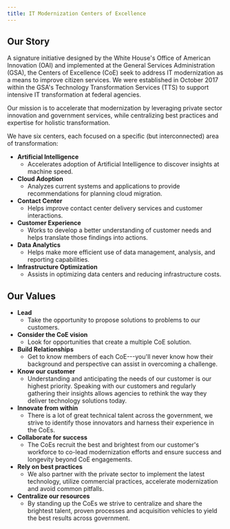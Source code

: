 ```yaml
---
title: IT Modernization Centers of Excellence
---
```


## Our Story

A signature initiative designed by the White House's Office of American
Innovation (OAI) and implemented at the General Services Administration
(GSA), the Centers of Excellence (CoE) seek to address IT modernization
as a means to improve citizen services. We were established in October
2017 within the GSA's Technology Transformation Services (TTS) to
support intensive IT transformation at federal agencies.

Our mission is to accelerate that modernization by leveraging private
sector innovation and government services, while centralizing best
practices and expertise for holistic transformation.

We have six centers, each focused on a specific (but interconnected) area of
transformation:

-   **Artificial Intelligence**
    - Accelerates adoption of Artificial Intelligence to discover insights at machine speed.
-   **Cloud Adoption**
    -   Analyzes current systems and applications to provide recommendations for planning cloud migration.
-   **Contact Center**
    -   Helps improve contact center delivery services and customer interactions.
-   **Customer Experience**
    -   Works to develop a better understanding of customer needs and helps translate those findings into actions.
-   **Data Analytics**
    -   Helps make more efficient use of data management, analysis, and reporting capabilities.
-   **Infrastructure Optimization**
    -   Assists in optimizing data centers and reducing infrastructure costs.

## Our Values

-   **Lead**
    -  Take the opportunity to propose solutions to problems to our customers.
-   **Consider the CoE vision**
    -   Look for opportunities that create a multiple CoE solution.
-   **Build Relationships**
    -   Get to know members of each CoE---you'll never know how their background and perspective can assist in overcoming a challenge.
-   **Know our customer**
    -   Understanding and anticipating the needs of our customer is our highest priority. Speaking with our customers and regularly gathering their insights allows agencies to rethink the way they deliver technology solutions today.
-   **Innovate from within**
    -   There is a lot of great technical talent across the government, we strive to identify those innovators and harness their experience in the CoEs.
-   **Collaborate for success**
    -   The CoEs recruit the best and brightest from our customer's workforce to co-lead modernization efforts and ensure success and longevity beyond CoE engagements.
-   **Rely on best practices**
    -   We also partner with the private sector to implement the latest technology, utilize commercial practices, accelerate modernization and avoid common pitfalls.
-   **Centralize our resources**
    -    By standing up the CoEs we strive to centralize and share the brightest talent, proven processes and acquisition vehicles to yield the best results across government.
